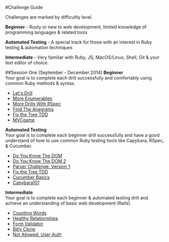 #Challenge Guide

Challenges are marked by difficultly level. 

__Beginner__ - Rusty or new to web development, limited knowledge of programming languages & related tools

__Automated Testing__ - A special track for those with an interest in Ruby testing & automation techniques

__Intermediate__ - Very familiar with Ruby, JS, MacOS/Linux, Shell, Git & your text editor of choice.

##Session One (September - December 2014)
__Beginner__  
Your goal is to complete each drill successfully and comfortably using common Ruby methods & syntax.
 - [Let's Drill](https://github.com/columbustutoringgroup/LetsDrill)
 - [More Enumerables](https://github.com/columbustutoringgroup/MoreEnumerables)
 - [More Drills With RSpec](https://github.com/columbustutoringgroup/MoreDrillsWithRSpec)
 - [Find The Anagrams](https://github.com/columbustutoringgroup/FindTheAnagrams)
 - [Fix the Tree TDD](https://github.com/columbustutoringgroup/FixTheTreeTDD)
 - [MVCgame](https://github.com/columbustutoringgroup/MVCgame)
 
__Automated Testing__  
Your goal is to complete each beginner drill successfully and have a good understand of how to use common Ruby testing tools like Capybara, RSpec, & Cucumber.
 - [Do You Know The DOM](https://github.com/columbustutoringgroup/DoYouKnowTheDOM)
 - [Do You Know The DOM 2](https://github.com/columbustutoringgroup/DoYouKnowTheDom2)  
 - [Parser Challenge: Version 1](https://github.com/columbustutoringgroup/ParserChallenge1)
 - [Fix the Tree TDD](https://github.com/columbustutoringgroup/FixTheTreeTDD)
 - [Cucumber Basics](https://github.com/columbustutoringgroup/CucumberBasics)
 - [Capybara101](https://github.com/columbustutoringgroup/Capybara101)

__Intermediate__  
Your goal is to complete each beginner & automated testing drill and achieve an understanding of basic web development (Rails).
 - [Counting Words](https://github.com/columbustutoringgroup/CountingWords)
 - [Healthy Relationships](https://github.com/columbustutoringgroup/HealthyRelationships)
 - [Form Validator](https://github.com/columbustutoringgroup/FormValidator)
 - [Bitly Clone](https://github.com/columbustutoringgroup/BitlyClone)
 - [Not Allowed: User Auth](https://github.com/columbustutoringgroup/NotAllowed)
